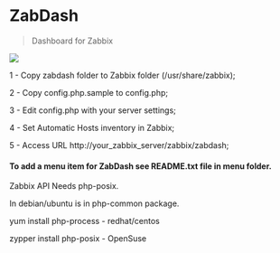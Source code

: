 # ZabDash

> Dashboard for Zabbix

![](https://repository-images.githubusercontent.com/70854481/3cc6d100-884e-11e9-82f0-821e44ba5d40)

1 - Copy zabdash folder to Zabbix folder (/usr/share/zabbix);

2 - Copy config.php.sample to config.php;

3 - Edit config.php with your server settings;

4 - Set Automatic Hosts inventory in Zabbix;

5 - Access URL http://your_zabbix_server/zabbix/zabdash;



#### To add a menu item for ZabDash see README.txt file in menu folder.


Zabbix API Needs php-posix.

In debian/ubuntu is in php-common package.

yum install php-process - redhat/centos

zypper install php-posix - OpenSuse
